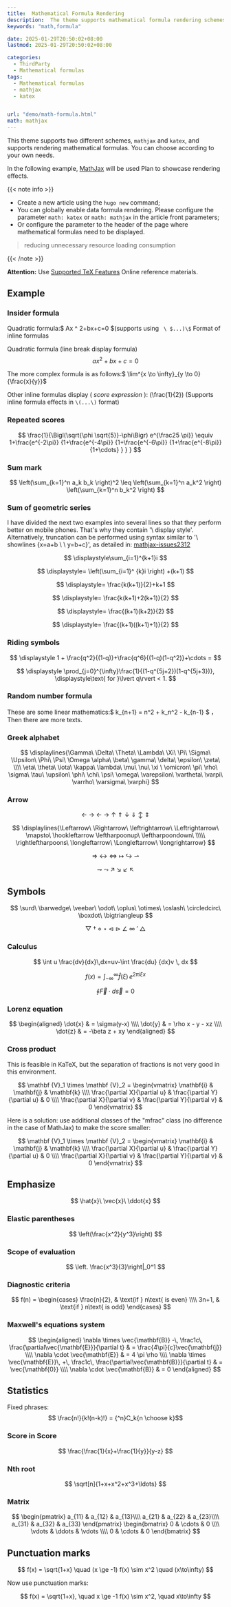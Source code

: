 ```yaml
---
title:  Mathematical Formula Rendering
description:  The theme supports mathematical formula rendering schemes for two different plugins, mathjs and katex
keywords: "math,formula"

date: 2025-01-29T20:50:02+08:00
lastmod: 2025-01-29T20:50:02+08:00

categories:
  - ThirdParty
  - Mathematical formulas
tags:
  - Mathematical formulas
  - mathjax
  - katex


url: "demo/math-formula.html"
math: mathjax
---
```


This theme supports two different schemes, `mathjax` and `katex`, and supports rendering mathematical formulas. You can choose according to your own needs.

<!--more-->

In the following example, [MathJax](https://www.mathjax.org/) will be used Plan to showcase rendering effects.

{{< note info >}}

- Create a new article using the `hugo new` command;
- You can globally enable data formula rendering. Please configure the parameter `math: katex` or `math: mathjax` in the article front parameters;
- Or configure the parameter to the header of the page where mathematical formulas need to be displayed.
> reducing unnecessary resource loading consumption

{{< /note >}}

**Attention:** Use [Supported TeX Features](https://docs.mathjax.org/en/latest/input/tex/index.html) Online reference materials.

## Example

### Insider formula

Quadratic formula:$ Ax ^ 2+bx+c=0 $(supports using ` \ $...)\$` Format of inline formulas

Quadratic formula (line break display formula) $$ax ^ 2+bx+c=0$$

The more complex formula is as follows:$ \lim^{x \to \infty}_{y \to 0}{\frac{x}{y}}$ 

Other inline formulas display ( _score_ _expression_ ): \(\frac{1}{2}\) (Supports inline formula effects in `\(...\)` format)


### Repeated scores

$$
\frac{1}{\Bigl(\sqrt{\phi \sqrt{5}}-\phi\Bigr) e^{\frac25 \pi}} \equiv 1+\frac{e^{-2\pi}} {1+\frac{e^{-4\pi}} {1+\frac{e^{-6\pi}} {1+\frac{e^{-8\pi}} {1+\cdots} } } }
$$


### Sum mark

$$
\left(\sum_{k=1}^n a_k b_k \right)^2 \leq \left(\sum_{k=1}^n a_k^2 \right) \left(\sum_{k=1}^n b_k^2 \right)
$$


### Sum of geometric series

I have divided the next two examples into several lines so that they perform better on mobile phones. That's why they contain '\ display style'. Alternatively, truncation can be performed using syntax similar to '\ showlines {x=a+b \ \ y=b+c}', as detailed in: [mathjax-issues2312](https://github.com/mathjax/MathJax/issues/2312)

$$
\displaystyle\sum_{i=1}^{k+1}i
$$

$$
\displaystyle= \left(\sum_{i=1}^ {k}i \right) +(k+1)
$$

$$
\displaystyle= \frac{k(k+1)}{2}+k+1
$$

$$
\displaystyle= \frac{k(k+1)+2(k+1)}{2}
$$

$$
\displaystyle= \frac{(k+1)(k+2)}{2}
$$

$$
\displaystyle= \frac{(k+1)((k+1)+1)}{2}
$$

### Riding symbols

$$
\displaystyle 1 + \frac{q^2}{(1-q)}+\frac{q^6}{(1-q)(1-q^2)}+\cdots = 
$$

$$
\displaystyle \prod_{j=0}^{\infty}\frac{1}{(1-q^{5j+2})(1-q^{5j+3})}, 
\displaystyle\text{ for }\lvert q\rvert < 1.
$$


### Random number formula

These are some linear mathematics:$ k_{n+1} = n^2 + k_n^2 - k_{n-1} $ ，  Then there are more texts.


### Greek alphabet

$$
\displaylines{\Gamma\ \Delta\ \Theta\ \Lambda\ \Xi\ \Pi\ \Sigma\ \Upsilon\ \Phi\ \Psi\ \Omega
\alpha\ \beta\ \gamma\ \delta\ \epsilon\ \zeta\ \\\\ \eta\ \theta\ \iota\ \kappa\ \lambda\ \mu\ \nu\ \xi \ \omicron\ \pi\ \rho\ \sigma\ \tau\ \upsilon\ \phi\ \chi\ \psi\ \omega\ \varepsilon\ \vartheta\ \varpi\ \varrho\ \varsigma\ \varphi}
$$

### Arrow

$$
\gets\ \to\ \leftarrow\ \rightarrow\ \uparrow\ \Uparrow\ \downarrow\ \Downarrow\ \updownarrow\ \Updownarrow
$$

$$
\displaylines{\Leftarrow\ \Rightarrow\ \leftrightarrow\ \Leftrightarrow\ \mapsto\ \hookleftarrow
\leftharpoonup\ \leftharpoondown\ \\\\\ \rightleftharpoons\ \longleftarrow\ \Longleftarrow\ \longrightarrow}
$$

$$
\Longrightarrow\ \longleftrightarrow\ \Longleftrightarrow\ \longmapsto\ \hookrightarrow\ \rightharpoonup
$$

$$
\rightharpoondown\ \leadsto\ \nearrow\ \searrow\ \swarrow\ \nwarrow
$$


## Symbols

$$
\surd\ \barwedge\ \veebar\ \odot\ \oplus\ \otimes\ \oslash\ \circledcirc\ \boxdot\ \bigtriangleup
$$

$$
\bigtriangledown\ \dagger\ \diamond\ \star\ \triangleleft\ \triangleright\ \angle\ \infty\ \prime\ \triangle
$$


### Calculus

$$
\int u \frac{dv}{dx}\,dx=uv-\int \frac{du} {dx}v \, dx
$$

$$
f(x) = \int_{-\infty}^\infty \hat f(\xi)\,e^{2 \pi i \xi x}
$$

$$
\oint \vec{F} \cdot d\vec{s}=0
$$


### Lorenz equation

$$
\begin{aligned} \dot{x} & = \sigma(y-x) \\\\ \dot{y} & = \rho x - y - xz \\\\ \dot{z} & = -\beta z + xy \end{aligned}
$$


### Cross product

This is feasible in KaTeX, but the separation of fractions is not very good in this environment.

$$
\mathbf {V}_1  \times \mathbf {V}_2  = \begin{vmatrix} \mathbf{i} & \mathbf{j} & \mathbf{k} \\\\ \frac{\partial X}{\partial u} & \frac{\partial Y}{\partial u} & 0 \\\\ \frac{\partial X}{\partial v} & \frac{\partial Y}{\partial v} & 0 \end{vmatrix}
$$

Here is a solution: use additional classes of the "mfrac" class (no difference in the case of MathJax) to make the score smaller:

$$
\mathbf {V}_1  \times \mathbf {V}_2  = \begin{vmatrix} \mathbf{i} & \mathbf{j} & \mathbf{k} \\\\ \frac{\partial X}{\partial u} & \frac{\partial Y}{\partial u} & 0 \\\\ \frac{\partial X}{\partial v} & \frac{\partial Y}{\partial v} & 0 \end{vmatrix}
$$


## Emphasize

$$
\hat{x}\ \vec{x}\ \ddot{x}
$$


### Elastic parentheses

$$
\left(\frac{x^2}{y^3}\right)
$$


### Scope of evaluation

$$
\left. \frac{x^3}{3}\right|_0^1
$$


### Diagnostic criteria

$$
f(n) = \begin{cases} \frac{n}{2}, & \text{if } n\text{ is even} \\\\ 3n+1, & \text{if } n\text{ is odd} \end{cases}
$$


### Maxwell's equations system

$$
\begin{aligned} \nabla \times \vec{\mathbf{B}} -\, \frac1c\, \frac{\partial\vec{\mathbf{E}}}{\partial t} & = \frac{4\pi}{c}\vec{\mathbf{j}} \\\\ \nabla \cdot \vec{\mathbf{E}} & = 4 \pi \rho \\\\ \nabla \times \vec{\mathbf{E}}\, +\, \frac1c\, \frac{\partial\vec{\mathbf{B}}}{\partial t} & = \vec{\mathbf{0}} \\\\ \nabla \cdot \vec{\mathbf{B}} & = 0 \end{aligned}
$$


## Statistics

Fixed phrases:$$ \frac{n!}{k!(n-k)!} = {^n}C_k{n \choose k}$$

### Score in Score

$$
\frac{\frac{1}{x}+\frac{1}{y}}{y-z}
$$


### Nth root

$$
\sqrt[n]{1+x+x^2+x^3+\ldots}
$$


### Matrix

$$
\begin{pmatrix} a_{11} & a_{12} & a_{13}\\\\ a_{21} & a_{22} & a_{23}\\\\ a_{31} & a_{32} & a_{33} \end{pmatrix}
\begin{bmatrix} 0 & \cdots & 0 \\\\ \vdots & \ddots & \vdots \\\\ 0 & \cdots & 0 \end{bmatrix}
$$


## Punctuation marks

$$
f(x) = \sqrt{1+x} \quad (x \ge -1)
f(x) \sim x^2 \quad (x\to\infty)
$$

Now use punctuation marks:

$$
f(x) = \sqrt{1+x}, \quad x \ge -1
f(x) \sim x^2, \quad x\to\infty
$$